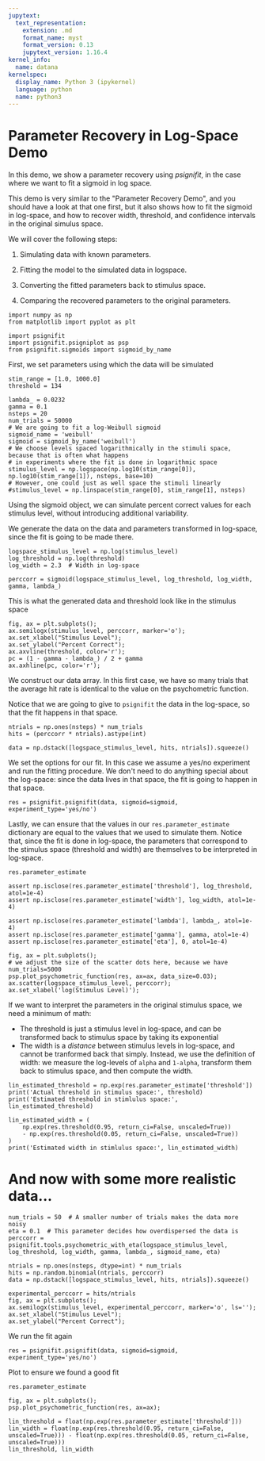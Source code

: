 ```yaml
---
jupytext:
  text_representation:
    extension: .md
    format_name: myst
    format_version: 0.13
    jupytext_version: 1.16.4
kernel_info:
  name: datana
kernelspec:
  display_name: Python 3 (ipykernel)
  language: python
  name: python3
---
```


# Parameter Recovery in Log-Space Demo

In this demo, we show a parameter recovery using *psignifit*, in the case where we want to fit a sigmoid in log space. 

This demo is very similar to the "Parameter Recovery Demo", and you should have a look at that one first, but it also shows how to fit the sigmoid in log-space, and how to recover width, threshold, and confidence intervals in the original simulus space.

We will cover the following steps:

  1. Simulating data with known parameters.
  
  2. Fitting the model to the simulated data in logspace.

  3. Converting the fitted parameters back to stimulus space.
  
  4. Comparing the recovered parameters to the original parameters.


```{code-cell} ipython3
import numpy as np
from matplotlib import pyplot as plt

import psignifit
import psignifit.psigniplot as psp
from psignifit.sigmoids import sigmoid_by_name
```

First, we set parameters using which the data will be simulated

```{code-cell} ipython3
stim_range = [1.0, 1000.0]
threshold = 134

lambda_ = 0.0232
gamma = 0.1
nsteps = 20
num_trials = 50000
# We are going to fit a log-Weibull sigmoid
sigmoid_name = 'weibull'
sigmoid = sigmoid_by_name('weibull')
# We choose levels spaced logarithmically in the stimuli space, because that is often what happens
# in experiments where the fit is done in logarithmic space
stimulus_level = np.logspace(np.log10(stim_range[0]), np.log10(stim_range[1]), nsteps, base=10)
# However, one could just as well space the stimuli linearly
#stimulus_level = np.linspace(stim_range[0], stim_range[1], nsteps)
```

Using the sigmoid object, we can simulate percent correct values for each stimulus level, without introducing 
additional variability.

We generate the data on the data and parameters transformed in log-space, since the fit is going to be made there.

```{code-cell} ipython3
logspace_stimulus_level = np.log(stimulus_level)
log_threshold = np.log(threshold)
log_width = 2.3  # Width in log-space

perccorr = sigmoid(logspace_stimulus_level, log_threshold, log_width, gamma, lambda_)
```

This is what the generated data and threshold look like in the stimulus space

```{code-cell} ipython3
fig, ax = plt.subplots();
ax.semilogx(stimulus_level, perccorr, marker='o');
ax.set_xlabel("Stimulus Level");
ax.set_ylabel("Percent Correct");
ax.axvline(threshold, color='r');
pc = (1 - gamma - lambda_) / 2 + gamma
ax.axhline(pc, color='r');
```

We construct our data array. In this first case, we have so many trials that the average hit rate is identical to the value on the psychometric function.

Notice that we are going to give to `psignifit` the data in the log-space, so that the fit happens in that space.

```{code-cell} ipython3
ntrials = np.ones(nsteps) * num_trials
hits = (perccorr * ntrials).astype(int)

data = np.dstack([logspace_stimulus_level, hits, ntrials]).squeeze()
```

We set the options for our fit. In this case we assume a yes/no experiment and run the fitting procedure. We don't need to do anything special about the log-space: since the data lives in that space, the fit is going to happen in that space.

```{code-cell} ipython3
res = psignifit.psignifit(data, sigmoid=sigmoid, experiment_type='yes/no')
```

Lastly, we can ensure that the values in our `res.parameter_estimate` dictionary are equal to the values that we used to simulate them. Notice that, since the fit is done in log-space, the parameters that correspond to the stimulus space (threshold and width) are themselves to be interpreted in log-space.

```{code-cell} ipython3
res.parameter_estimate
```

```{code-cell} ipython3
assert np.isclose(res.parameter_estimate['threshold'], log_threshold, atol=1e-4)
assert np.isclose(res.parameter_estimate['width'], log_width, atol=1e-4)
```

```{code-cell} ipython3
assert np.isclose(res.parameter_estimate['lambda'], lambda_, atol=1e-4)
assert np.isclose(res.parameter_estimate['gamma'], gamma, atol=1e-4)
assert np.isclose(res.parameter_estimate['eta'], 0, atol=1e-4)
```

```{code-cell} ipython3
fig, ax = plt.subplots();
# we adjust the size of the scatter dots here, because we have num_trials=5000
psp.plot_psychometric_function(res, ax=ax, data_size=0.03);
ax.scatter(logspace_stimulus_level, perccorr);
ax.set_xlabel('log(Stimulus Level)');
```

If we want to interpret the parameters in the original stimulus space, we need a minimum of math:
- The threshold is just a stimulus level in log-space, and can be transformed back to stimulus space by taking its exponential
- The width is a _distance_ between stimulus levels in log-space, and cannot be tranformed back that simply. Instead, we use the definition of width: we measure the log-levels of `alpha` and `1-alpha`, transform them back to stimulus space, and then compute the width.

```{code-cell} ipython3
lin_estimated_threshold = np.exp(res.parameter_estimate['threshold'])
print('Actual threshold in stimulus space:', threshold)
print('Estimated threshold in stimlulus space:', lin_estimated_threshold)
```

```{code-cell} ipython3
lin_estimated_width = (
    np.exp(res.threshold(0.95, return_ci=False, unscaled=True)) 
    - np.exp(res.threshold(0.05, return_ci=False, unscaled=True))
)
print('Estimated width in stimlulus space:', lin_estimated_width)
```
# And now with some more realistic data...

```{code-cell} ipython3
num_trials = 50  # A smaller number of trials makes the data more noisy
eta = 0.1  # This parameter decides how overdispersed the data is
perccorr = psignifit.tools.psychometric_with_eta(logspace_stimulus_level, log_threshold, log_width, gamma, lambda_, sigmoid_name, eta)

ntrials = np.ones(nsteps, dtype=int) * num_trials
hits = np.random.binomial(ntrials, perccorr)
data = np.dstack([logspace_stimulus_level, hits, ntrials]).squeeze()
```

```{code-cell} ipython3
experimental_perccorr = hits/ntrials
fig, ax = plt.subplots();
ax.semilogx(stimulus_level, experimental_perccorr, marker='o', ls='');
ax.set_xlabel("Stimulus Level");
ax.set_ylabel("Percent Correct");
```

We run the fit again

```{code-cell} ipython3
res = psignifit.psignifit(data, sigmoid=sigmoid, experiment_type='yes/no')
```

Plot to ensure we found a good fit


```{code-cell} ipython3
res.parameter_estimate
```

```{code-cell} ipython3
fig, ax = plt.subplots();
psp.plot_psychometric_function(res, ax=ax);
```

```{code-cell} ipython3
lin_threshold = float(np.exp(res.parameter_estimate['threshold']))
lin_width = float(np.exp(res.threshold(0.95, return_ci=False, unscaled=True))) - float(np.exp(res.threshold(0.05, return_ci=False, unscaled=True)))
lin_threshold, lin_width
```
